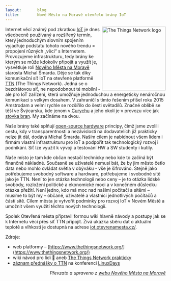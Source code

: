 ```yaml
---
layout:       blog
title:        Nové Město na Moravě otevřelo brány IoT
---
```

<a title="Od After consultation with core team members 2018-09-10 | https://www.thethingsnetwork.org/#index-team [CC BY-SA 4.0 
 (https://creativecommons.org/licenses/by-sa/4.0
)], prostřednictvím Wikimedia Commons" href="https://commons.wikimedia.org/wiki/File:The_Things_Network_logo.svg"><img width="200" alt="The Things Network logo" style="float: right;" src="https://upload.wikimedia.org/wikipedia/commons/thumb/b/bb/The_Things_Network_logo.svg/200px-The_Things_Network_logo.svg.png"></a>Internet věcí známý pod zkratkou [IoT](https://cs.wikipedia.org/wiki/Internet_v%C4%9Bc%C3%AD) je dnes všeobecně používaný a rozšířený termín, který jednoduchým slovním spojením vyjadřuje podstatu tohoto nového trendu = propojení různých „věcí“ s Internetem.
Provozujeme infrastrukturu, tedy brány ke kterým se může kdokoliv připojit a využít je, vysvětluje roli [Nového Města na Moravě](https://cs.wikipedia.org/wiki/Nov%C3%A9_M%C4%9Bsto_na_Morav%C4%9B) starosta Michal Šmarda. Děje se tak díky komunikační síť IoT na otevřené platformě [TTN](https://cs.wikipedia.org/wiki/The_Things_Network) (The Things Network). Jedná se o bezdrátovou síť, ne nepodobnout té mobilní - ale pro IoT zařízení, která umožňuje jednoduchou a energeticky nenáročnou komunikaci s velkým dosahem. V zahraničí s tímto řešením přišel roku 2015 Amstrodam a velmi rychle se rozšířilo do šesti světadílů. Značné oblibě se těší ve Švýcarsku, kde jenom v [Curychu](https://cs.wikipedia.org/wiki/Curych) a jeho okolí je v provozu více jak [stovka bran](https://www.thethingsnetwork.org/community/zurich/). My začínáme na dvou.

Naše brány také splňují [open-source hardware](https://cs.wikipedia.org/wiki/Open-source_hardware) principy, čímž jsme zvolili cestu, kdy v transparentnosti a nezávislosti na dodavatelích již prakticky nelze jít dál, dodává Michal Šmarda. Naším cílem je nabídnout všem lidem i firmám vlastní infrastrukturu pro IoT a podpořit tak technologický rozvoj i podnikání. Síť lze využit k vývoji a testování HW a SW studenty i kutily.

Naše místo je tam kde občan nestačí technicky nebo kde to začíná být finančně nákladné. Současně se uživatelé nemusí bát, že by jim město četlo data nebo mohlo ovládat světla v obýváku - vše je šifrováno. Stejně jako potřebujeme svobodný software a hardware, potřebujeme i svobodné sítě jako je TTN. Není to jen otázka technologií nebo ceny – je to otázka lidské svobody, rozložení politické a ekonomické moci a v konečném důsledku otázka přežití. Není jedno, kdo má moc nad našimi počítači a sítěmi – musíme to být my – občané, uživatelé a vlastníci jednotlivých počítačů a částí sítě. Cílem města je vytvořit podmínky pro rozvoj IoT v Novém Městě a umožnit všem využití těchto nových technologií.

Spolek Otevřená města připravil formou wiki hlavně návody a postupy jak se k Internetu věcí přes síť TTN připojit. Živá ukázka sběru dat o aktuální teplotě a vlhkosti je dostupná na adrese [iot.otevrenamesta.cz/](https://iot.otevrenamesta.cz).

Zdroje:
- web platformy – [https://www.thethingsnetwork.org/](https://www.thethingsnetwork.org/)
- wiki návod pro lidi 🙂 aneb [The Things Network prakticky](https://cs.wikiversity.org/wiki/The_Things_Network_prakticky)
- [záznam přednášky o TTN](https://www.linuxdays.cz/2017/program/#Sun1500room107) na konferenci [LinuxDays](https://www.linuxdays.cz/)

<div style="text-align:right"><i>Převzato a upraveno z <a href=https://radnice.nmnm.cz/mesto-otevrelo-brany-do-internetu-veci>webu Nového Města na Moravě</a></i></div>
